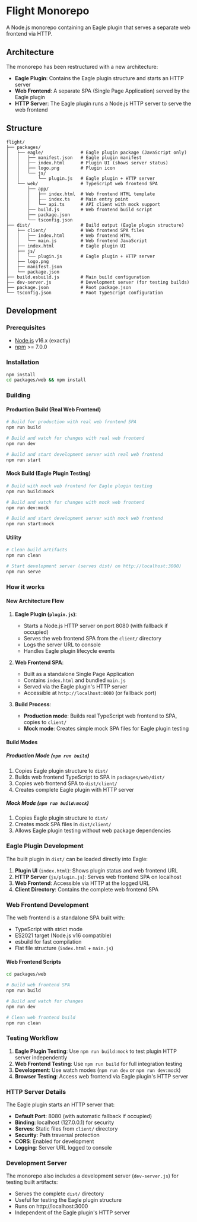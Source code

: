 # Flight Monorepo

A Node.js monorepo containing an Eagle plugin that serves a separate web frontend via HTTP.

## Architecture

The monorepo has been restructured with a new architecture:

- **Eagle Plugin**: Contains the Eagle plugin structure and starts an HTTP server
- **Web Frontend**: A separate SPA (Single Page Application) served by the Eagle plugin
- **HTTP Server**: The Eagle plugin runs a Node.js HTTP server to serve the web frontend

## Structure

```
flight/
├── packages/
│   ├── eagle/              # Eagle plugin package (JavaScript only)
│   │   ├── manifest.json   # Eagle plugin manifest
│   │   ├── index.html      # Plugin UI (shows server status)
│   │   ├── logo.png        # Plugin icon
│   │   └── js/
│   │       └── plugin.js   # Eagle plugin + HTTP server
│   └── web/                # TypeScript web frontend SPA
│       ├── app/
│       │   ├── index.html  # Web frontend HTML template
│       │   ├── index.ts    # Main entry point
│       │   └── api.ts      # API client with mock support
│       ├── build.js        # Web frontend build script
│       ├── package.json
│       └── tsconfig.json
├── dist/                   # Build output (Eagle plugin structure)
│   ├── client/             # Web frontend SPA files
│   │   ├── index.html      # Web frontend HTML
│   │   └── main.js         # Web frontend JavaScript
│   ├── index.html          # Eagle plugin UI
│   ├── js/
│   │   └── plugin.js       # Eagle plugin + HTTP server
│   ├── logo.png
│   ├── manifest.json
│   └── package.json
├── build.esbuild.js        # Main build configuration
├── dev-server.js           # Development server (for testing builds)
├── package.json            # Root package.json
└── tsconfig.json           # Root TypeScript configuration
```

## Development

### Prerequisites

- [Node.js](https://nodejs.org/) v16.x (exactly)
- [npm](https://www.npmjs.com/) >= 7.0.0

### Installation

```bash
npm install
cd packages/web && npm install
```

### Building

#### Production Build (Real Web Frontend)
```bash
# Build for production with real web frontend SPA
npm run build

# Build and watch for changes with real web frontend
npm run dev

# Build and start development server with real web frontend
npm run start
```

#### Mock Build (Eagle Plugin Testing)
```bash
# Build with mock web frontend for Eagle plugin testing
npm run build:mock

# Build and watch for changes with mock web frontend
npm run dev:mock

# Build and start development server with mock web frontend
npm run start:mock
```

#### Utility
```bash
# Clean build artifacts
npm run clean

# Start development server (serves dist/ on http://localhost:3000)
npm run serve
```

### How it works

#### New Architecture Flow

1. **Eagle Plugin (`plugin.js`)**:
   - Starts a Node.js HTTP server on port 8080 (with fallback if occupied)
   - Serves the web frontend SPA from the `client/` directory
   - Logs the server URL to console
   - Handles Eagle plugin lifecycle events

2. **Web Frontend SPA**:
   - Built as a standalone Single Page Application
   - Contains `index.html` and bundled `main.js`
   - Served via the Eagle plugin's HTTP server
   - Accessible at `http://localhost:8080` (or fallback port)

3. **Build Process**:
   - **Production mode**: Builds real TypeScript web frontend to SPA, copies to `client/`
   - **Mock mode**: Creates simple mock SPA files for Eagle plugin testing

#### Build Modes

##### Production Mode (`npm run build`)
1. Copies Eagle plugin structure to `dist/`
2. Builds web frontend TypeScript to SPA in `packages/web/dist/`
3. Copies web frontend SPA to `dist/client/`
4. Creates complete Eagle plugin with HTTP server

##### Mock Mode (`npm run build:mock`)
1. Copies Eagle plugin structure to `dist/`
2. Creates mock SPA files in `dist/client/`
3. Allows Eagle plugin testing without web package dependencies

### Eagle Plugin Development

The built plugin in `dist/` can be loaded directly into Eagle:

1. **Plugin UI** (`index.html`): Shows plugin status and web frontend URL
2. **HTTP Server** (`js/plugin.js`): Serves web frontend SPA on localhost
3. **Web Frontend**: Accessible via HTTP at the logged URL
4. **Client Directory**: Contains the complete web frontend SPA

### Web Frontend Development

The web frontend is a standalone SPA built with:

- TypeScript with strict mode
- ES2021 target (Node.js v16 compatible)
- esbuild for fast compilation
- Flat file structure (`index.html` + `main.js`)

#### Web Frontend Scripts

```bash
cd packages/web

# Build web frontend SPA
npm run build

# Build and watch for changes
npm run dev

# Clean web frontend build
npm run clean
```

### Testing Workflow

1. **Eagle Plugin Testing**: Use `npm run build:mock` to test plugin HTTP server independently
2. **Web Frontend Testing**: Use `npm run build` for full integration testing
3. **Development**: Use watch modes (`npm run dev` or `npm run dev:mock`)
4. **Browser Testing**: Access web frontend via Eagle plugin's HTTP server

### HTTP Server Details

The Eagle plugin starts an HTTP server that:

- **Default Port**: 8080 (with automatic fallback if occupied)
- **Binding**: localhost (127.0.0.1) for security
- **Serves**: Static files from `client/` directory
- **Security**: Path traversal protection
- **CORS**: Enabled for development
- **Logging**: Server URL logged to console

### Development Server

The monorepo also includes a development server (`dev-server.js`) for testing built artifacts:

- Serves the complete `dist/` directory
- Useful for testing the Eagle plugin structure
- Runs on http://localhost:3000
- Independent of the Eagle plugin's HTTP server
